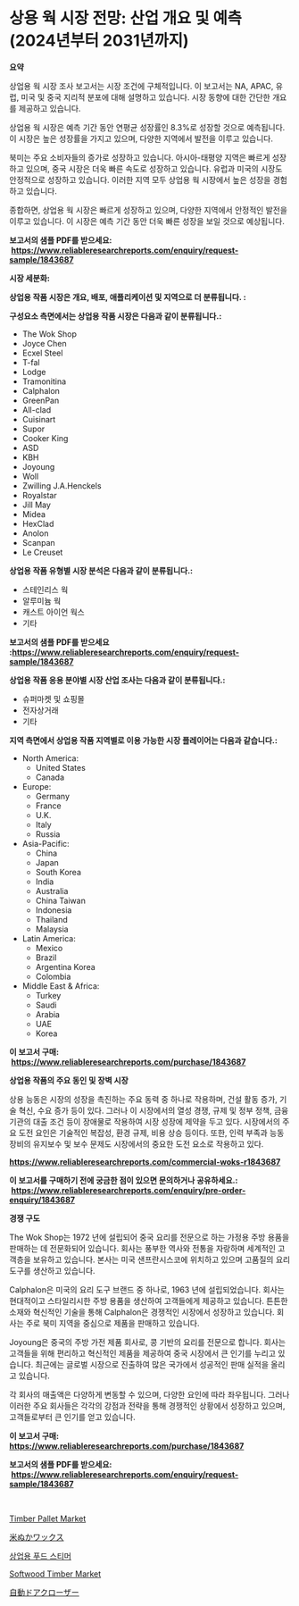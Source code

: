 <p><h1>상용 웍 시장 전망: 산업 개요 및 예측 (2024년부터 2031년까지)</h1></p><p><strong>요약</strong></p>
<p><p>상업용 웍 시장 조사 보고서는 시장 조건에 구체적입니다. 이 보고서는 NA, APAC, 유럽, 미국 및 중국 지리적 분포에 대해 설명하고 있습니다. 시장 동향에 대한 간단한 개요를 제공하고 있습니다.</p><p>상업용 웍 시장은 예측 기간 동안 연평균 성장률인 8.3%로 성장할 것으로 예측됩니다. 이 시장은 높은 성장률을 가지고 있으며, 다양한 지역에서 발전을 이루고 있습니다.</p><p>북미는 주요 소비자들의 증가로 성장하고 있습니다. 아시아-태평양 지역은 빠르게 성장하고 있으며, 중국 시장은 더욱 빠른 속도로 성장하고 있습니다. 유럽과 미국의 시장도 안정적으로 성장하고 있습니다. 이러한 지역 모두 상업용 웍 시장에서 높은 성장을 경험하고 있습니다.</p><p>종합하면, 상업용 웍 시장은 빠르게 성장하고 있으며, 다양한 지역에서 안정적인 발전을 이루고 있습니다. 이 시장은 예측 기간 동안 더욱 빠른 성장을 보일 것으로 예상됩니다.</p></p>
<p><strong>보고서의 샘플 PDF를 받으세요: &nbsp;<a href="https://www.reliableresearchreports.com/enquiry/request-sample/1843687">https://www.reliableresearchreports.com/enquiry/request-sample/1843687</a></strong></p>
<p><strong>시장 세분화:</strong></p>
<p><strong> 상업용 작품 시장은 개요, 배포, 애플리케이션 및 지역으로 더 분류됩니다. :</strong></p>
<p><strong>구성요소 측면에서는 상업용 작품 시장은 다음과 같이 분류됩니다.:</strong></p>
<p><ul><li>The Wok Shop</li><li>Joyce Chen</li><li>Ecxel Steel</li><li>T-fal</li><li>Lodge</li><li>Tramonitina</li><li>Calphalon</li><li>GreenPan</li><li>All-clad</li><li>Cuisinart</li><li>Supor</li><li>Cooker King</li><li>ASD</li><li>KBH</li><li>Joyoung</li><li>Woll</li><li>Zwilling J.A.Henckels</li><li>Royalstar</li><li>Jill May</li><li>Midea</li><li>HexClad</li><li>Anolon</li><li>Scanpan</li><li>Le Creuset</li></ul></p>
<p><strong> 상업용 작품 유형별 시장 분석은 다음과 같이 분류됩니다.:</strong></p>
<p><ul><li>스테인리스 웍</li><li>알루미늄 웍</li><li>캐스트 아이언 웍스</li><li>기타</li></ul></p>
<p><strong>보고서의 샘플 PDF를 받으세요 :<a href="https://www.reliableresearchreports.com/enquiry/request-sample/1843687">https://www.reliableresearchreports.com/enquiry/request-sample/1843687</a></strong></p>
<p><strong> 상업용 작품 응용 분야별 시장 산업 조사는 다음과 같이 분류됩니다.:</strong></p>
<p><ul><li>슈퍼마켓 및 쇼핑몰</li><li>전자상거래</li><li>기타</li></ul></p>
<p><strong>지역 측면에서 상업용 작품 지역별로 이용 가능한 시장 플레이어는 다음과 같습니다.:</strong></p>
<p><ul>
    <li>
        North America:
        <ul>
            <li>United States</li>
            <li>Canada</li>
        </ul>
    </li>
    <li>
        Europe:
        <ul>
            <li>Germany</li>
            <li>France</li>
            <li>U.K.</li>
            <li>Italy</li>
            <li>Russia</li>
        </ul>
    </li>
    <li>
        Asia-Pacific:
        <ul>
            <li>China</li>
            <li>Japan</li>
            <li>South Korea</li>
            <li>India</li>
            <li>Australia</li>
            <li>China Taiwan</li>
            <li>Indonesia</li>
            <li>Thailand</li>
            <li>Malaysia</li>
        </ul>
    </li>
    <li>
        Latin America:
        <ul>
            <li>Mexico</li>
            <li>Brazil</li>
            <li>Argentina Korea</li>
            <li>Colombia</li>
        </ul>
    </li>
    <li>
        Middle East & Africa:
        <ul>
            <li>Turkey</li>
            <li>Saudi</li>
            <li>Arabia</li>
            <li>UAE</li>
            <li>Korea</li>
        </ul>
    </li>
    </ul></p>
<p><strong>이 보고서 구매: &nbsp;<a href="https://www.reliableresearchreports.com/purchase/1843687">https://www.reliableresearchreports.com/purchase/1843687</a></strong></p>
<p><strong>상업용 작품의 주요 동인 및 장벽 시장</strong></p>
<p><p>상용 능동은 시장의 성장을 촉진하는 주요 동력 중 하나로 작용하며, 건설 활동 증가, 기술 혁신, 수요 증가 등이 있다. 그러나 이 시장에서의 열성 경쟁, 규제 및 정부 정책, 금융 기관의 대출 조건 등이 장애물로 작용하여 시장 성장에 제약을 두고 있다. 시장에서의 주요 도전 요인은 기술적인 복잡성, 환경 규제, 비용 상승 등이다. 또한, 인력 부족과 능동 장비의 유지보수 및 보수 문제도 시장에서의 중요한 도전 요소로 작용하고 있다.</p></p>
<p><strong><a href="https://www.reliableresearchreports.com/commercial-woks-r1843687">https://www.reliableresearchreports.com/commercial-woks-r1843687</a></strong></p>
<p><strong>이 보고서를 구매하기 전에 궁금한 점이 있으면 문의하거나 공유하세요.: &nbsp;<a href="https://www.reliableresearchreports.com/enquiry/pre-order-enquiry/1843687">https://www.reliableresearchreports.com/enquiry/pre-order-enquiry/1843687</a></strong></p>
<p><strong>경쟁 구도</strong></p>
<p><p>The Wok Shop는 1972 년에 설립되어 중국 요리를 전문으로 하는 가정용 주방 용품을 판매하는 데 전문화되어 있습니다. 회사는 풍부한 역사와 전통을 자랑하며 세계적인 고객층을 보유하고 있습니다. 본사는 미국 샌프란시스코에 위치하고 있으며 고품질의 요리 도구를 생산하고 있습니다.</p><p>Calphalon은 미국의 요리 도구 브랜드 중 하나로, 1963 년에 설립되었습니다. 회사는 현대적이고 스타일리시한 주방 용품을 생산하여 고객들에게 제공하고 있습니다. 튼튼한 소재와 혁신적인 기술을 통해 Calphalon은 경쟁적인 시장에서 성장하고 있습니다. 회사는 주로 북미 지역을 중심으로 제품을 판매하고 있습니다.</p><p>Joyoung은 중국의 주방 가전 제품 회사로, 콩 기반의 요리를 전문으로 합니다. 회사는 고객들을 위해 편리하고 혁신적인 제품을 제공하여 중국 시장에서 큰 인기를 누리고 있습니다. 최근에는 글로벌 시장으로 진출하여 많은 국가에서 성공적인 판매 실적을 올리고 있습니다.</p><p>각 회사의 매출액은 다양하게 변동할 수 있으며, 다양한 요인에 따라 좌우됩니다. 그러나 이러한 주요 회사들은 각각의 강점과 전략을 통해 경쟁적인 상황에서 성장하고 있으며, 고객들로부터 큰 인기를 얻고 있습니다.</p></p>
<p><strong>이 보고서 구매: &nbsp; <a href="https://www.reliableresearchreports.com/purchase/1843687">https://www.reliableresearchreports.com/purchase/1843687</a></strong></p>
<p><strong>보고서의 샘플 PDF를 받으세요: &nbsp;<a href="https://www.reliableresearchreports.com/enquiry/request-sample/1843687">https://www.reliableresearchreports.com/enquiry/request-sample/1843687</a></strong><strong></strong></p>
<p>&nbsp;</p>
<p><p><a href="https://issuu.com/reportprime-2/docs/timber-pallet-market-size-2030.pptx">Timber Pallet Market</a></p><p><a href="https://medium.com/@jacobkelly525/%E7%B1%B3%E3%81%AC%E3%81%8B%E3%83%AF%E3%83%83%E3%82%AF%E3%82%B9%E5%B8%82%E5%A0%B4-2031%E5%B9%B4%E3%81%BE%E3%81%A7%E3%81%AE%E3%83%88%E3%83%AC%E3%83%B3%E3%83%89-%E4%BA%88%E6%B8%AC-%E7%AB%B6%E4%BA%89%E5%88%86%E6%9E%90-041ddaf4ce1f">米ぬかワックス</a></p><p><a href="https://github.com/CliftonFisher9067/Market-Research-Report-List-1/blob/main/341054222477.md">상업용 푸드 스티머</a></p><p><a href="https://issuu.com/reportprime-2/docs/softwood-timber-market-size-2030.pptx">Softwood Timber Market</a></p><p><a href="https://github.com/mcbeesbxa270/Market-Research-Report-List-1/blob/main/259832824471.md">自動ドアクローザー</a></p></p>